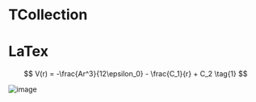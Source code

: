 ﻿# TCollection

# LaTex

$$
V(r)  = -\frac{Ar^3}{12\epsilon_0} - \frac{C_1}{r} + C_2 \tag{1}
$$

![image](https://github.com/v-wiil/blog/blob/master/images/readme/Jietu20200103-140244.jpg)
